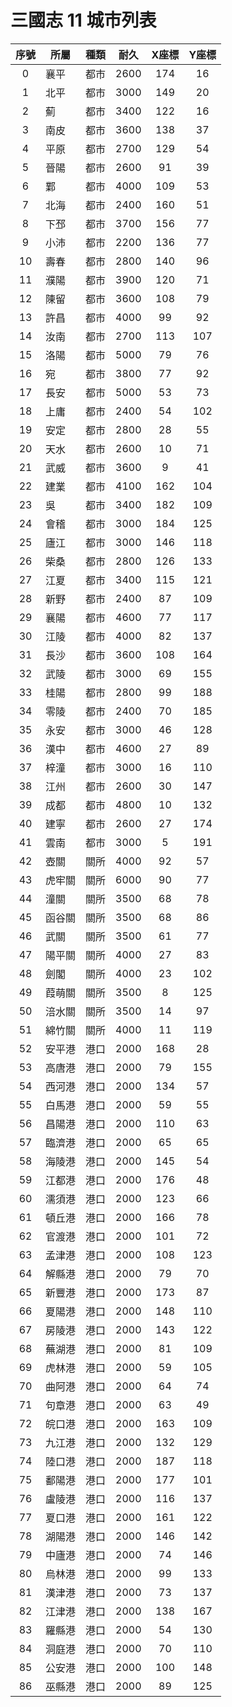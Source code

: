 # 三國志 11 城市列表

|序號|所屬|種類|耐久|X座標|Y座標
|:-:|-|-|-|:-:|:-:
| 0|襄平|都市|2600|174|16
| 1|北平|都市|3000|149|20
| 2|薊|都市|3400|122|16
| 3|南皮|都市|3600|138|37
| 4|平原|都市|2700|129|54
| 5|晉陽|都市|2600|91|39
| 6|鄴|都市|4000|109|53
| 7|北海|都市|2400|160|51
| 8|下邳|都市|3700|156|77
| 9|小沛|都市|2200|136|77
|10|壽春|都市|2800|140|96
|11|濮陽|都市|3900|120|71
|12|陳留|都市|3600|108|79
|13|許昌|都市|4000|99|92
|14|汝南|都市|2700|113|107
|15|洛陽|都市|5000|79|76
|16|宛|都市|3800|77|92
|17|長安|都市|5000|53|73
|18|上庸|都市|2400|54|102
|19|安定|都市|2800|28|55
|20|天水|都市|2600|10|71
|21|武威|都市|3600|9|41
|22|建業|都市|4100|162|104
|23|吳|都市|3400|182|109
|24|會稽|都市|3000|184|125
|25|廬江|都市|3000|146|118
|26|柴桑|都市|2800|126|133
|27|江夏|都市|3400|115|121
|28|新野|都市|2400|87|109
|29|襄陽|都市|4600|77|117
|30|江陵|都市|4000|82|137
|31|長沙|都市|3600|108|164
|32|武陵|都市|3000|69|155
|33|桂陽|都市|2800|99|188
|34|零陵|都市|2400|70|185
|35|永安|都市|3000|46|128
|36|漢中|都市|4600|27|89
|37|梓潼|都市|3000|16|110
|38|江州|都市|2600|30|147
|39|成都|都市|4800|10|132
|40|建寧|都市|2600|27|174
|41|雲南|都市|3000|5|191
|42|壺關|關所|4000|92|57
|43|虎牢關|關所|6000|90|77
|44|潼關|關所|3500|68|78
|45|函谷關|關所|3500|68|86
|46|武關|關所|3500|61|77
|47|陽平關|關所|4000|27|83
|48|劍閣|關所|4000|23|102
|49|葭萌關|關所|3500|8|125
|50|涪水關|關所|3500|14|97
|51|綿竹關|關所|4000|11|119
|52|安平港|港口|2000|168|28
|53|高唐港|港口|2000|79|155
|54|西河港|港口|2000|134|57
|55|白馬港|港口|2000|59|55
|56|昌陽港|港口|2000|110|63
|57|臨濟港|港口|2000|65|65
|58|海陵港|港口|2000|145|54
|59|江都港|港口|2000|176|48
|60|濡須港|港口|2000|123|66
|61|頓丘港|港口|2000|166|78
|62|官渡港|港口|2000|101|72
|63|孟津港|港口|2000|108|123
|64|解縣港|港口|2000|79|70
|65|新豐港|港口|2000|173|87
|66|夏陽港|港口|2000|148|110
|67|房陵港|港口|2000|143|122
|68|蕪湖港|港口|2000|81|109
|69|虎林港|港口|2000|59|105
|70|曲阿港|港口|2000|64|74
|71|句章港|港口|2000|63|49
|72|皖口港|港口|2000|163|109
|73|九江港|港口|2000|132|129
|74|陸口港|港口|2000|187|118
|75|鄱陽港|港口|2000|177|101
|76|盧陵港|港口|2000|116|137
|77|夏口港|港口|2000|161|122
|78|湖陽港|港口|2000|146|142
|79|中廬港|港口|2000|74|146
|80|烏林港|港口|2000|99|133
|81|漢津港|港口|2000|73|137
|82|江津港|港口|2000|138|167
|83|羅縣港|港口|2000|54|130
|84|洞庭港|港口|2000|70|110
|85|公安港|港口|2000|100|148
|86|巫縣港|港口|2000|89|125
